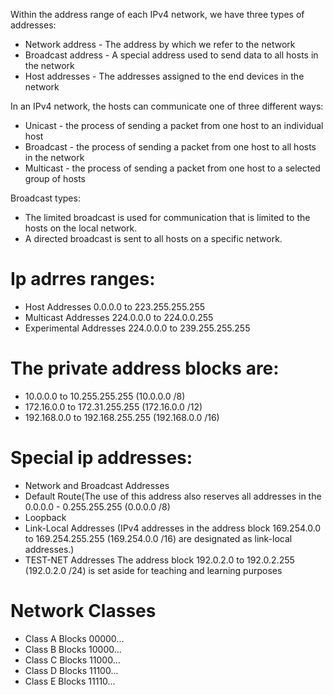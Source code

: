 Within the address range of each IPv4 network, we have three types of addresses:

* Network address - The address by which we refer to the network
* Broadcast address - A special address used to send data to all hosts in the network
* Host addresses - The addresses assigned to the end devices in the network

In an IPv4 network, the hosts can communicate one of three different ways:

* Unicast - the process of sending a packet from one host to an individual host
* Broadcast - the process of sending a packet from one host to all hosts in the network
* Multicast - the process of sending a packet from one host to a selected group of hosts

Broadcast types:
* The limited broadcast is used for communication that is limited to the hosts on the local network.
* A directed broadcast is sent to all hosts on a specific network.

# Ip adrres ranges:
 
* Host Addresses 0.0.0.0 to 223.255.255.255
* Multicast Addresses 224.0.0.0 to 224.0.0.255
* Experimental Addresses 224.0.0.0 to 239.255.255.255


# The private address blocks are:

* 10.0.0.0 to 10.255.255.255 (10.0.0.0 /8)
* 172.16.0.0 to 172.31.255.255 (172.16.0.0 /12)
* 192.168.0.0 to 192.168.255.255 (192.168.0.0 /16)

# Special ip addresses:
* Network and Broadcast Addresses
* Default Route(The use of this address also reserves all addresses in the 0.0.0.0 - 0.255.255.255 (0.0.0.0 /8) 
* Loopback
* Link-Local Addresses (IPv4 addresses in the address block 169.254.0.0 to 169.254.255.255 (169.254.0.0 /16) are designated as link-local addresses.)
* TEST-NET Addresses The address block 192.0.2.0 to 192.0.2.255 (192.0.2.0 /24) is set aside for teaching and learning purposes

# Network Classes
* Class A Blocks 00000...
* Class B Blocks 10000...
* Class C Blocks 11000...
* Class D Blocks 11100...
* Class E Blocks 11110...

